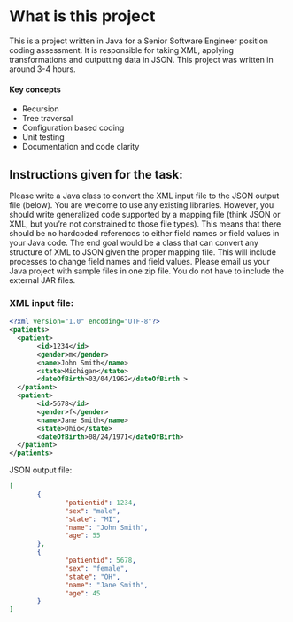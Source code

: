 # What is this project
This is a project written in Java for a Senior Software Engineer position coding assessment. It is responsible for taking XML, applying transformations and outputting data in JSON. This project was written in around 3-4 hours.

#### Key concepts
- Recursion
- Tree traversal
- Configuration based coding
- Unit testing
- Documentation and code clarity

## Instructions given for the task:
Please write a Java class to convert the XML input file to the JSON output file (below).  You are welcome to use any existing libraries. However, you should write generalized code supported by a mapping file (think JSON or XML, but you’re not constrained to those file types). This means that there should be no hardcoded references to either field names or field values in your Java code. The end goal would be a class that can convert any structure of XML to JSON given the proper mapping file. This will include processes to change field names and field values.
Please email us your Java project with sample files in one zip file. You do not have to include the external JAR files.

### XML input file:
```xml
<?xml version="1.0" encoding="UTF-8"?>
<patients>
  <patient>
       <id>1234</id>
       <gender>m</gender>
       <name>John Smith</name>
       <state>Michigan</state>
       <dateOfBirth>03/04/1962</dateOfBirth >
  </patient>
  <patient>
       <id>5678</id>
       <gender>f</gender>
       <name>Jane Smith</name>
       <state>Ohio</state>
       <dateOfBirth>08/24/1971</dateOfBirth>
  </patient>
</patients>
```

JSON output file:
```json
[
       {
              "patientid": 1234,
              "sex": "male",
              "state": "MI",
              "name": "John Smith",
              "age": 55
       },
       {
              "patientid": 5678,
              "sex": "female",
              "state": "OH",
              "name": "Jane Smith",
              "age": 45
       }
]
 ```

